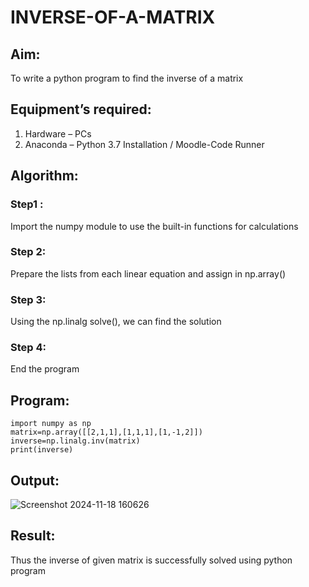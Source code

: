 # INVERSE-OF-A-MATRIX
## Aim:
To write a python program to find the inverse of a matrix
## Equipment’s required:
1. 	Hardware – PCs
2. 	Anaconda – Python 3.7 Installation / Moodle-Code Runner
## Algorithm:
### Step1 : 
Import the numpy module to use the built-in functions for calculations
### Step 2:
Prepare the lists from each linear equation and assign in np.array()
### Step 3:
Using the np.linalg solve(), we can find the solution 
### Step 4:
End the program

## Program:
    import numpy as np
    matrix=np.array([[2,1,1],[1,1,1],[1,-1,2]])
    inverse=np.linalg.inv(matrix)
    print(inverse)
## Output:
![Screenshot 2024-11-18 160626](https://github.com/user-attachments/assets/da38c021-45bf-43c1-8755-1ae08aad87b5)

## Result:
Thus the inverse of given matrix is successfully solved using python program

